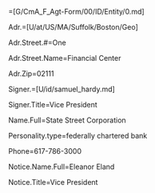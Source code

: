 =[G/CmA_F_Agt-Form/00/ID/Entity/0.md]

Adr.=[U/at/US/MA/Suffolk/Boston/Geo]

Adr.Street.#=One

Adr.Street.Name=Financial Center

Adr.Zip=02111

Signer.=[U/id/samuel_hardy.md]

Signer.Title=Vice President

Name.Full=State Street Corporation

Personality.type=federally chartered bank

Phone=617-786-3000

Notice.Name.Full=Eleanor Eland

Notice.Title=Vice President
